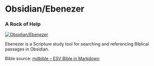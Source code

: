 # Obsidian/Ebenezer
### A Rock of Help
[![Obsidian/Ebenezer](https://img.youtube.com/vi/2EwiPq5OB_s/0.jpg)](https://www.youtube.com/watch?v=2EwiPq5OB_s "Obsidian/Ebenezer")

Ebenezer is a Scripture study tool for searching and referencing Biblical passages in Obsidian. 

Bible source: [mdbible – ESV Bible in Markdown](https://github.com/lguenth/mdbible)
